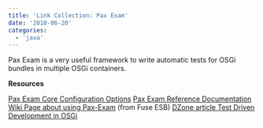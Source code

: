```yaml
---
title: 'Link Collection: Pax Exam'
date: '2010-06-20'
categories:
  - 'java'
---
```


Pax Exam is a very useful framework to write automatic tests for OSGi bundles in multiple OSGi containers.

**Resources**

[Pax Exam Core Configuration Options](http://wiki.ops4j.org/display/paxexam/Core+configuration+options#Coreconfigurationoptions-Settingupsystempackages) [Pax Exam Reference Documentation](http://wiki.ops4j.org/display/paxexam/Documentation) [Wiki Page about using Pax-Exam](http://fusesource.com/docs/esb/4.2/deploy_osgi/BestPractices-PaxExam.html) (from Fuse ESB) [DZone article Test Driven Development in OSGi](http://osgi.dzone.com/articles/test-driven-development-osgi)
